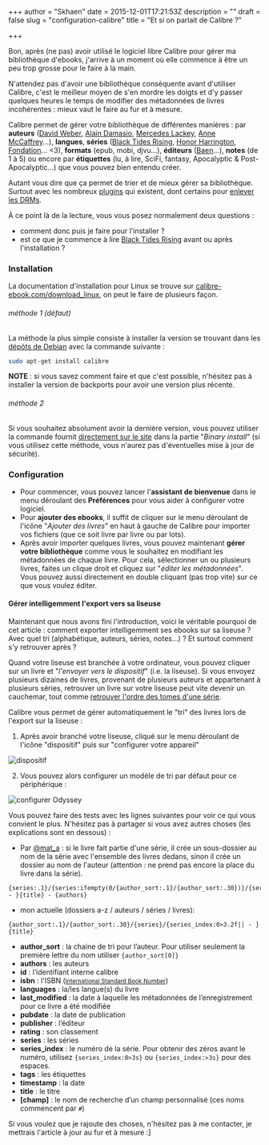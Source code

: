 +++
author = "Skhaen"
date = 2015-12-01T17:21:53Z
description = ""
draft = false
slug = "configuration-calibre"
title = "Et si on parlait de Calibre ?"

+++

Bon, après (ne pas) avoir utilisé le logiciel libre Calibre pour gérer ma bibliothèque d'ebooks, j'arrive à un moment où elle commence à être un peu trop grosse pour le faire à la main.

N'attendez pas d'avoir une bibliothèque conséquente avant d'utiliser Calibre, c'est le meilleur moyen de s'en mordre les doigts et d'y passer quelques heures le temps de modifier des métadonnées de livres incohérentes : mieux vaut le faire au fur et à mesure.

Calibre permet de gérer votre bibliothèque de différentes manières : par **auteurs** ([David Weber](https://www.goodreads.com/author/show/10517.David_Weber), [Alain Damasio](https://www.goodreads.com/author/show/660947.Alain_Damasio), [Mercedes Lackey](https://www.goodreads.com/author/show/8685.Mercedes_Lackey), [Anne McCaffrey](https://www.goodreads.com/author/show/26.Anne_McCaffrey)...), **langues**, **séries** ([Black Tides Rising](https://www.goodreads.com/series/110176-black-tide-rising), [Honor Harrington](https://www.goodreads.com/series/40419-honor-harrington), [Fondation](https://www.goodreads.com/series/59386-foundation-publication-order)... <3), **formats** (epub, mobi, djvu...), **éditeurs** ([Baen](http://www.baen.com/)...), **notes** (de 1 à 5) ou encore par **étiquettes** (lu, à lire, SciFi, fantasy, Apocalyptic & Post-Apocalyptic...) que vous pouvez bien entendu créer. 

Autant vous dire que ça permet de trier et de mieux gérer sa bibliothèque. Surtout avec les nombreux [plugins](http://plugins.calibre-ebook.com/) qui existent, dont certains pour [enlever les DRMs](https://benjamin.sonntag.fr/Comment-convertir-vos-fichiers-Kindle-en-ePub-et-enlever).

À ce point là de la lecture, vous vous posez normalement deux questions :

* comment donc puis je faire pour l'installer ?
* est ce que je commence à lire [Black Tides Rising](https://www.goodreads.com/series/110176-black-tide-rising) avant ou après l'installation ?

### Installation

La documentation d'installation pour Linux se trouve sur [calibre-ebook.com/download_linux](http://calibre-ebook.com/download_linux), on peut le faire de plusieurs façon.

###### méthode 1 (défaut)

La méthode la plus simple consiste à installer la version se trouvant dans les [dépôts de Debian](https://packages.debian.org/jessie/calibre) avec la commande suivante :

```bash
sudo apt-get install calibre
```

**NOTE** : si vous savez comment faire et que c'est possible, n'hésitez pas à installer la version de backports pour avoir une version plus récente.

###### méthode 2

Si vous souhaitez absolument avoir la dernière version, vous pouvez utiliser la commande fournit [directement sur le site](http://calibre-ebook.com/download_linux) dans la partie "*Binary install*" (si vous utilisez cette méthode, vous n'aurez pas d'éventuelles mise à jour de sécurité). 

### Configuration

*  Pour commencer, vous pouvez lancer l'**assistant de bienvenue** dans le menu déroulant des **Préférences** pour vous aider à configurer votre logiciel.
*  Pour **ajouter des ebooks**, il suffit de cliquer sur le menu déroulant de l'icône "*Ajouter des livres*" en haut à gauche de Calibre pour importer vos fichiers (que ce soit livre par livre ou par lots).
* Après avoir importer quelques livres, vous pouvez maintenant **gérer votre bibliothèque** comme vous le souhaitez en modifiant les métadonnées de chaque livre. Pour cela, sélectionner un ou plusieurs livres, faites un clique droit et cliquez sur "*éditer les métadonnées*". Vous pouvez aussi directement en double cliquant (pas trop vite) sur ce que vous voulez éditer.

#### Gérer intelligemment l'export vers sa liseuse

Maintenant que nous avons fini l'introduction, voici le véritable pourquoi de cet article : comment exporter intelligemment ses ebooks sur sa liseuse ? Avec quel tri (alphabétique, auteurs, séries, notes...) ? Et surtout comment s'y retrouver après ?  

Quand votre liseuse est branchée à votre ordinateur, vous pouvez cliquer sur un livre et "*l'envoyer vers le dispositif*" (i.e. la liseuse). Si vous envoyez plusieurs dizaines de livres, provenant de plusieurs auteurs et appartenant à plusieurs séries, retrouver un livre sur votre liseuse peut vite devenir un cauchemar, tout comme [retrouver l'ordre des tomes d'une série](https://www.goodreads.com/series/66507-honorverse).

Calibre vous permet de gérer automatiquement le "tri" des livres lors de l'export sur la liseuse : 

1.  Après avoir branché votre liseuse, cliqué sur le menu déroulant de l'icône "dispositif" puis sur "configurer votre appareil"

![dispositif](/images/2015/12/S-lection_119.png)

2. Vous pouvez alors configurer un modèle de tri par défaut pour ce périphérique :

![configurer Odyssey](/images/2015/12/Configurer-Odyssey_118.png)

Vous pouvez faire des tests avec les lignes suivantes pour voir ce qui vous convient le plus. N'hésitez pas à partager si vous avez autres choses (les explications sont en dessous) :  

* Par [@mat_a](https://twitter.com/mat_a) : si le livre fait partie d'une série, il crée un sous-dossier au nom de la série avec l'ensemble des livres dedans, sinon il crée un dossier au nom de l'auteur (attention : ne prend pas encore la place du livre dans la série).

```
{series:.1}/{series:ifempty(0/{author_sort:.1}/{author_sort:.30})}/{series_index:0>3.2f|| - }{title} - {authors}
```

* mon actuelle (dossiers a-z / auteurs / séries / livres): 

```
{author_sort:.1}/{author_sort:.30}/{series}/{series_index:0>3.2f|| - }{title}
```

* **author\_sort** : la chaine de tri pour l’auteur. Pour utiliser seulement la première lettre du nom utiliser <code>{author_sort[0]}</code>
* **authors** : les auteurs
* **id** : l’identifiant interne calibre
* **isbn** : l'ISBN (<small><a href="https://en.wikipedia.org/wiki/International_Standard_Book_Number">International Standard Book Number</a></small>)
* **languages** : la/les langue(s) du livre
* **last_modified** : la date à laquelle les métadonnées de l’enregistrement pour ce livre a été modifiée
* **pubdate** : la date de publication
* **publisher** : l’éditeur
* **rating** : son classement
* **series** : les séries
* **series_index** : le numéro de la série. Pour obtenir des zéros avant le numéro, utilisez <code>{series_index:0>3s}</code> ou <code>{series_index:>3s}</code> pour des espaces.
* **tags** : les étiquettes
* **timestamp** : la date
* **title** : le titre
* **[champ]** : le nom de recherche d’un champ personnalisé (ces noms commencent par <code>#</code>)


Si vous voulez que je rajoute des choses, n'hésitez pas à me contacter, je mettrais l'article à jour au fur et à mesure :]


